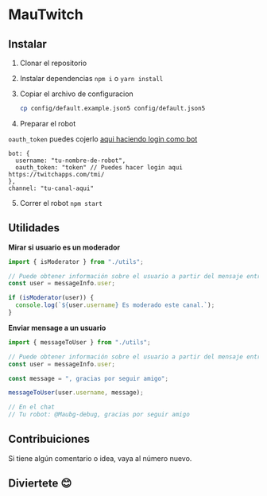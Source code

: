# MauTwitch


## Instalar

1. Clonar el repositorio

2. Instalar dependencias `npm i` o `yarn install`

3. Copiar el archivo de configuracion

   ```bash
   cp config/default.example.json5 config/default.json5
   ```

4. Preparar el robot

`oauth_token` puedes cojerlo [aqui haciendo login como bot](https://twitchapps.com/tmi/)

```
bot: {
  username: "tu-nombre-de-robot",
  oauth_token: "token" // Puedes hacer login aqui https://twitchapps.com/tmi/
},
channel: "tu-canal-aqui"
```

5. Correr el robot `npm start`

## Utilidades

**Mirar si usuario es un moderador**

```js
import { isModerator } from "./utils";

// Puede obtener información sobre el usuario a partir del mensaje entrante
const user = messageInfo.user;

if (isModerator(user)) {
  console.log(`${user.username} Es moderado este canal.`);
}
```

**Enviar mensage a un usuario**

```js
import { messageToUser } from "./utils";

// Puede obtener información sobre el usuario a partir del mensaje entrante
const user = messageInfo.user;

const message = ", gracias por seguir amigo";

messageToUser(user.username, message);

// En el chat
// Tu robot: @Maubg-debug, gracias por seguir amigo
```

## Contribuiciones

Si tiene algún comentario o idea, vaya al número nuevo.

## Diviertete :blush:
